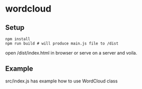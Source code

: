 # wordcloud

## Setup
```
npm install
npm run build # will produce main.js file to /dist
```
open /dist/index.html in browser or serve on a server and voila.

## Example
src/index.js has example how to use WordCloud class
